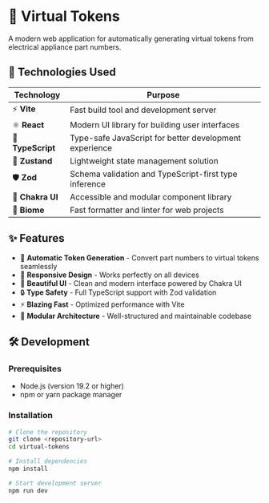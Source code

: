 # 🔮 Virtual Tokens

A modern web application for automatically generating virtual tokens from electrical appliance part numbers.

## 🚀 Technologies Used

| Technology        | Purpose                                                |
| ----------------- | ------------------------------------------------------ |
| ⚡ **Vite**       | Fast build tool and development server                 |
| ⚛️ **React**      | Modern UI library for building user interfaces         |
| 📘 **TypeScript** | Type-safe JavaScript for better development experience |
| 🐻 **Zustand**    | Lightweight state management solution                  |
| 🛡️ **Zod**        | Schema validation and TypeScript-first type inference  |
| 🎨 **Chakra UI**  | Accessible and modular component library               |
| 🔧 **Biome**      | Fast formatter and linter for web projects             |

## ✨ Features

-   🎯 **Automatic Token Generation** - Convert part numbers to virtual tokens seamlessly
-   📱 **Responsive Design** - Works perfectly on all devices
-   🎨 **Beautiful UI** - Clean and modern interface powered by Chakra UI
-   🔒 **Type Safety** - Full TypeScript support with Zod validation
-   ⚡ **Blazing Fast** - Optimized performance with Vite
-   🧩 **Modular Architecture** - Well-structured and maintainable codebase

## 🛠️ Development

### Prerequisites

-   Node.js (version 19.2 or higher)
-   npm or yarn package manager

### Installation

```bash
# Clone the repository
git clone <repository-url>
cd virtual-tokens

# Install dependencies
npm install

# Start development server
npm run dev
```
